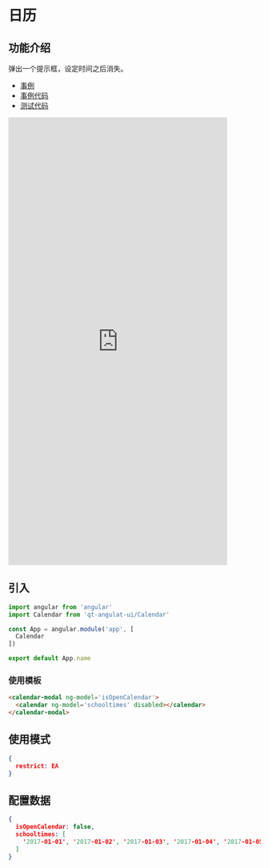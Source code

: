 # 日历

## 功能介绍

弹出一个提示框，设定时间之后消失。

- [事例](https://61qt.github.io/qt-angular-ui/sample/#!/calendar/)
- [事例代码](https://github.com/61qt/qt-angular-ui/blob/master/src/components/Calendar/sample.js)
- [测试代码](https://github.com/61qt/qt-angular-ui/blob/master/src/components/Calendar/index.spec.js)

<iframe width="437" height="893" title="Calendar" src="https://61qt.github.io/qt-angular-ui/sample/frame.html?q=https%3A%2F%2F61qt.github.io%2Fqt-angular-ui%2Fsample%2F%23!%2Fcalendar%2F" frameborder="no" allowtransparency="true" allowfullscreen="true" style="display:block;">
  <a href="https://61qt.github.io/qt-angular-ui/sample/#!/calendar/">Sample</a>
</iframe>


## 引入

```javascript
import angular from 'angular'
import Calendar from 'qt-angulat-ui/Calendar'

const App = angular.module('app', [
  Calendar
])

export default App.name
```


### 使用模板

```html
<calendar-modal ng-model='isOpenCalendar'>
  <calendar ng-model='schooltimes' disabled></calendar>
</calendar-modal>
```


## 使用模式

```JSON
{
  restrict: EA
}
```


## 配置数据

```JSON
{
  isOpenCalendar: false,
  schooltimes: [
    '2017-01-01', '2017-01-02', '2017-01-03', '2017-01-04', '2017-01-05', '2017-01-06', '2017-01-07', '2017-01-08'
  ]
}
```
